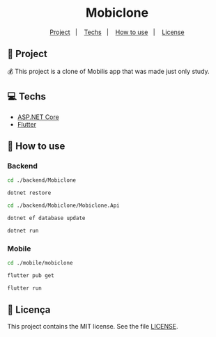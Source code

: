 <h1 align="center">
  Mobiclone
</h1>

<p align="center">
  <a href="#rocket-projeto">Project</a>&nbsp;&nbsp;&nbsp;|&nbsp;&nbsp;&nbsp;
  <a href="#computer-tecnologias">Techs</a>&nbsp;&nbsp;&nbsp;|&nbsp;&nbsp;&nbsp;
  <a href="#thinking-como-utilizar">How to use</a>&nbsp;&nbsp;&nbsp;|&nbsp;&nbsp;&nbsp;
  <a href="#memo-licença">License</a>
</p>

## :rocket: Project

:moneybag: This project is a clone of Mobilis app that was made just only study.

## :computer: Techs

- [ASP.NET Core](https://docs.microsoft.com/pt-br/aspnet/?view=aspnetcore-3.1#pivot=core)
- [Flutter](https://flutter.dev/)

## :thinking: How to use

### Backend

````sh
cd ./backend/Mobiclone
````

````sh
dotnet restore
````

````sh
cd ./backend/Mobiclone/Mobiclone.Api
````

````sh
dotnet ef database update
````

````sh
dotnet run
````

### Mobile

````sh
cd ./mobile/mobiclone
````

````sh
flutter pub get
````

````sh
flutter run
````

## :memo: Licença

This project contains the MIT license. See the file [LICENSE](LICENSE).
